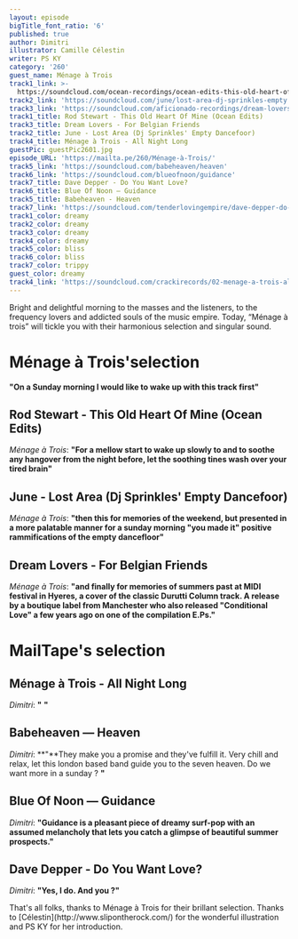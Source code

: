 ```yaml
---
layout: episode
bigTitle_font_ratio: '6'
published: true
author: Dimitri
illustrator: Camille Célestin
writer: PS KY
category: '260'
guest_name: Ménage à Trois
track1_link: >-
  https://soundcloud.com/ocean-recordings/ocean-edits-this-old-heart-of-mine-rod-stewart
track2_link: 'https://soundcloud.com/june/lost-area-dj-sprinkles-empty'
track3_link: 'https://soundcloud.com/aficionado-recordings/dream-lovers-for-belgian-friends'
track1_title: Rod Stewart - This Old Heart Of Mine (Ocean Edits)
track3_title: Dream Lovers - For Belgian Friends
track2_title: June - Lost Area (Dj Sprinkles' Empty Dancefoor)
track4_title: Ménage à Trois - All Night Long
guestPic: guestPic2601.jpg
episode_URL: 'https://mailta.pe/260/Ménage-à-Trois/'
track5_link: 'https://soundcloud.com/babeheaven/heaven'
track6_link: 'https://soundcloud.com/blueofnoon/guidance'
track7_title: Dave Depper - Do You Want Love?
track6_title: Blue Of Noon — Guidance
track5_title: Babeheaven - Heaven
track7_link: 'https://soundcloud.com/tenderlovingempire/dave-depper-do-you-want-love'
track1_color: dreamy
track2_color: dreamy
track3_color: dreamy
track4_color: dreamy
track5_color: bliss
track6_color: bliss
track7_color: trippy
guest_color: dreamy
track4_link: 'https://soundcloud.com/crackirecords/02-menage-a-trois-all-night'
---
```

<p id="introduction">Bright and delightful morning to the masses and the listeners, to the frequency lovers and addicted souls of the music empire. Today, “Ménage à trois” will tickle you with their harmonious selection and singular sound.</p>

# Ménage à Trois'selection

**"**On a Sunday morning I would like to wake up with this track first**"**

## Rod Stewart - This Old Heart Of Mine (Ocean Edits)

_Ménage à Trois_: **"**For a mellow start to wake up slowly to and to soothe any hangover from the night before, let the soothing tines wash over your tired brain**"**

## June - Lost Area (Dj Sprinkles' Empty Dancefoor)
_Ménage à Trois_: **"**then this for memories of the weekend, but presented in a more palatable manner for a sunday morning "you made it" positive rammifications of the empty dancefloor**"**

## Dream Lovers - For Belgian Friends
_Ménage à Trois_: **"**and finally for memories of summers past at MIDI festival in Hyeres, a cover of the classic Durutti Column track. A release by a boutique label from Manchester who also released "Conditional Love" a few years ago on one of the compilation E.Ps.**"**

# MailTape's selection

## Ménage à Trois - All Night Long
_Dimitri_: **"** **"**

## Babeheaven — Heaven
_Dimitri_: **"**They make you a promise and they've fulfill it. Very chill and relax, let this london based band guide you to the seven heaven. Do we want more in a sunday ? **"**

## Blue Of Noon — Guidance
_Dimitri_: **"**Guidance is a pleasant piece of dreamy surf-pop with an assumed melancholy that lets you catch a glimpse of beautiful summer prospects.**"**

## Dave Depper - Do You Want Love?
_Dimitri_: **"**Yes, I do. And you ?**"**


<p id="outroduction">That's all folks, thanks to Ménage à Trois for their brillant selection. Thanks to [Célestin](http://www.slipontherock.com/) for the wonderful illustration and PS KY for her introduction.</p>
